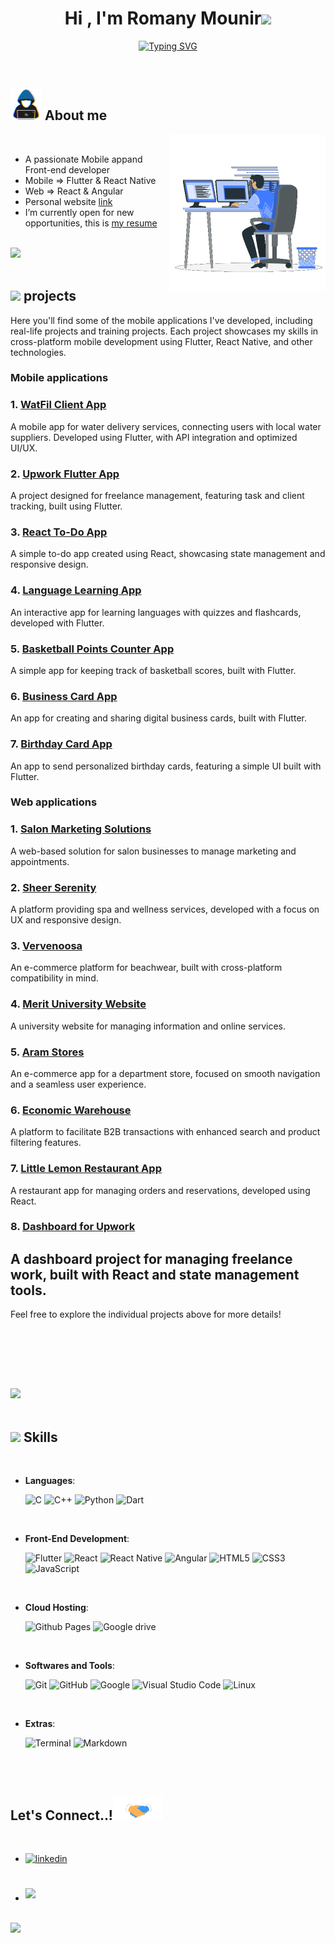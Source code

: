 
<h1 align="center"><b>Hi , I'm Romany Mounir</b><img src="https://media.giphy.com/media/hvRJCLFzcasrR4ia7z/giphy.gif" width="35"></h1>

<p align="center">
  <a href="https://romany-mounir.github.io/Romany/"><img src="https://readme-typing-svg.demolab.com?font=Fira+Code&pause=1000&width=435&center=true&lines=Welcome+to+my+profile;I'm+a+software+engineer;I'm+computer+science+graduate;Front-End+development;Mobile+cross-platform+development;See+more+below" alt="Typing SVG" /></a>
</p>


<br>



	
## <picture><img src = "https://github.com/0xAbdulKhalid/0xAbdulKhalid/raw/main/assets/mdImages/about_me.gif" width = 50px></picture> **About me**

<picture> <img align="right" src="https://github.com/0xAbdulKhalid/0xAbdulKhalid/raw/main/assets/mdImages/Right_Side.gif" width = 250px></picture>

<br>

- A passionate Mobile appand Front-end developer
- Mobile => Flutter & React Native
- Web => React & Angular
- Personal website [link](https://romany-mounir.github.io/Romany/)
- I’m currently open for new opportunities, this is [my resume](https://drive.google.com/file/d/1QqTYAE4_M2W3_BDrYEZt3StlDfD-b0SM/view?usp=sharing)
<br><br>

<img src="https://user-images.githubusercontent.com/73097560/115834477-dbab4500-a447-11eb-908a-139a6edaec5c.gif"><br><br>

## <img src="https://media2.giphy.com/media/QssGEmpkyEOhBCb7e1/giphy.gif?cid=ecf05e47a0n3gi1bfqntqmob8g9aid1oyj2wr3ds3mg700bl&rid=giphy.gif" width ="25"><b> projects </b>
<be>

Here you'll find some of the mobile applications I've developed, including real-life projects and training projects. Each project showcases my skills in cross-platform mobile development using Flutter, React Native, and other technologies.

### Mobile applications

### 1. [WatFil Client App](https://play.google.com/store/apps/details?id=com.watfil.client)
A mobile app for water delivery services, connecting users with local water suppliers. Developed using Flutter, with API integration and optimized UI/UX.

### 2. [Upwork Flutter App](https://github.com/Romany-Mounir/upworkflutter)
A project designed for freelance management, featuring task and client tracking, built using Flutter.

### 3. [React To-Do App](https://romany-mounir.github.io/react-todo/)
A simple to-do app created using React, showcasing state management and responsive design.

### 4. [Language Learning App](https://github.com/Romany-Mounir/language-learning-app)
An interactive app for learning languages with quizzes and flashcards, developed with Flutter.

### 5. [Basketball Points Counter App](https://github.com/Romany-Mounir/basketball-score-counter)
A simple app for keeping track of basketball scores, built with Flutter.

### 6. [Business Card App](https://github.com/Romany-Mounir/business-card-app)
An app for creating and sharing digital business cards, built with Flutter.

### 7. [Birthday Card App](https://github.com/Romany-Mounir/birthday-card-app)
An app to send personalized birthday cards, featuring a simple UI built with Flutter.

### Web applications

### 1. [Salon Marketing Solutions](https://salonmarketingsolutions.com.au)
A web-based solution for salon businesses to manage marketing and appointments.

### 2. [Sheer Serenity](https://www.sheerserenity.com.au)
A platform providing spa and wellness services, developed with a focus on UX and responsive design.

### 3. [Vervenoosa](https://www.vervenoosa.com.au)
An e-commerce platform for beachwear, built with cross-platform compatibility in mind.

### 4. [Merit University Website](https://www.merit.edu.eg)
A university website for managing information and online services.

### 5. [Aram Stores](https://aramstores.com)
An e-commerce app for a department store, focused on smooth navigation and a seamless user experience.

### 6. [Economic Warehouse](https://economic-warehouse.com)
A platform to facilitate B2B transactions with enhanced search and product filtering features.

### 7. [Little Lemon Restaurant App](https://romany-mounir.github.io/little-lemom-resturant/)
A restaurant app for managing orders and reservations, developed using React.

### 8. [Dashboard for Upwork](https://github.com/Romany-Mounir/dashboardupwork)
A dashboard project for managing freelance work, built with React and state management tools.
---

Feel free to explore the individual projects above for more details!

<br><br>

<br><br>

<img src="https://user-images.githubusercontent.com/73097560/115834477-dbab4500-a447-11eb-908a-139a6edaec5c.gif"><br><br>

## <img src="https://media2.giphy.com/media/QssGEmpkyEOhBCb7e1/giphy.gif?cid=ecf05e47a0n3gi1bfqntqmob8g9aid1oyj2wr3ds3mg700bl&rid=giphy.gif" width ="25"><b> Skills</b>
<br>

<p align="center">

- **Languages**:
    
    ![C](https://img.shields.io/badge/C%20-%232370ED.svg?style=for-the-badge&logo=c&logoColor=white)
    ![C++](https://img.shields.io/badge/C++%20-%2300599C.svg?style=for-the-badge&logo=c%2B%2B&logoColor=white)
    ![Python](https://img.shields.io/badge/Python%20-%2314354C.svg?style=for-the-badge&logo=python&logoColor=white)
    ![Dart](https://img.shields.io/badge/Dart%20-%2300599C.svg?style=for-the-badge&logo=dart&logoColor=white)


<br>   
    
- **Front-End Development**:
	
   ![Flutter](https://img.shields.io/badge/Flutter%20-%23E34F26.svg?style=for-the-badge&logo=flutter&logoColor=white)
   ![React](https://img.shields.io/badge/React%20-%23E34F26.svg?style=for-the-badge&logo=react&logoColor=white)
   ![React Native](https://img.shields.io/badge/React%20Native%20-%231572B6.svg?style=for-the-badge&logo=react&logoColor=white)	
   ![Angular](https://img.shields.io/badge/Angular%20-%231572B6.svg?style=for-the-badge&logo=angular&logoColor=white)
   ![HTML5](https://img.shields.io/badge/HTML5%20-%23E34F26.svg?style=for-the-badge&logo=html5&logoColor=white)
   ![CSS3](https://img.shields.io/badge/CSS%20-%231572B6.svg?style=for-the-badge&logo=css3&logoColor=white)
   ![JavaScript](https://img.shields.io/badge/JavaScript%20-%23F7DF1E.svg?style=for-the-badge&logo=javascript&logoColor=black)

<br>

- **Cloud Hosting**:

    ![Github Pages](https://img.shields.io/badge/GitHub%20Pages-%23327FC7.svg?style=for-the-badge&logo=github&logoColor=white)
    ![Google drive](https://img.shields.io/badge/Google%20drive-%23327FC7.svg?style=for-the-badge&logo=google&logoColor=white)	
    
<br>

- **Softwares and Tools**:

    ![Git](https://img.shields.io/badge/git-%23F05033.svg?style=for-the-badge&logo=git&logoColor=white)
    ![GitHub](https://img.shields.io/badge/github-%23121011.svg?style=for-the-badge&logo=github&logoColor=white)
    ![Google](https://img.shields.io/badge/google-%234285F4.svg?style=for-the-badge&logo=google&logoColor=white)
    ![Visual Studio Code](https://img.shields.io/badge/Visual%20Studio%20Code-0078d7.svg?style=for-the-badge&logo=visual-studio-code&logoColor=white)
    ![Linux](https://img.shields.io/badge/Linux-FCC624?style=for-the-badge&logo=linux&logoColor=black) 

<br>

- **Extras**:

    ![Terminal](https://img.shields.io/badge/Terminal-%23054020?style=for-the-badge&logo=gnu-bash&logoColor=white)
    ![Markdown](https://img.shields.io/badge/markdown-%23000000.svg?style=for-the-badge&logo=markdown&logoColor=white)   


</p>

<br>
<br>

<!-- -----

<br>


## <img src="https://media.giphy.com/media/iY8CRBdQXODJSCERIr/giphy.gif" width="35"><b> Github Stats </b>
<br>

<div align="center">

<a href="https://github.com/0xabdulkhalid/">
  <img src="https://github-readme-stats.vercel.app/api?username=0xabdulkhalid&include_all_commits=true&count_private=true&show_icons=true&line_height=20&title_color=7A7ADB&icon_color=2234AE&text_color=D3D3D3&bg_color=0,000000,130F40" width="450"/>
  <img src="https://github-readme-stats.vercel.app/api/top-langs?username=0xabdulkhalid&show_icons=true&locale=en&layout=compact&line_height=20&title_color=7A7ADB&icon_color=2234AE&text_color=D3D3D3&bg_color=0,000000,130F40" width="375"  alt="0xabdulkhalid"/>

</a>
</div>

<br>
<br>
<br>

-----

<br>
<br> -->

## <b> Let's Connect..!</b><img src="https://github.com/0xAbdulKhalid/0xAbdulKhalid/raw/main/assets/mdImages/handshake.gif" width ="80">
<br>
<div align='left'>

<ul>

<li>
<a href="https://www.linkedin.com/in/romany-mounir-b4ba17140/" target="_blank">
<img src="https://img.shields.io/badge/linkedin:  Romany Mounir-%2300acee.svg?color=405DE6&style=for-the-badge&logo=linkedin&logoColor=white" alt=linkedin style="margin-bottom: 5px;"/>
</a>
</li>

<br>


<br>

<li>
<a href="mailto:romany.mounirg@gmail.com" target="_blank">
<img src="https://img.shields.io/badge/gmail:  romanymounirg-%23EA4335.svg?style=for-the-badge&logo=gmail&logoColor=white" t=mail style="margin-bottom: 5px;" />
</a>
</li>
	
</ul>
</div>

<br>
<img src="https://user-images.githubusercontent.com/73097560/115834477-dbab4500-a447-11eb-908a-139a6edaec5c.gif">
<br>
<br>
<br>
<br>
<br>
<br>
<br>
